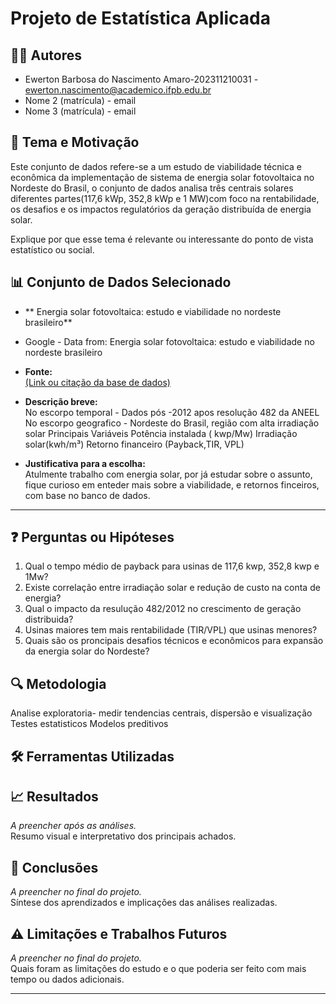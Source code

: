 # Projeto de Estatística Aplicada

## 🧑‍💻 Autores  
- Ewerton Barbosa do Nascimento Amaro-202311210031 - ewerton.nascimento@academico.ifpb.edu.br  
- Nome 2 (matrícula) - email  
- Nome 3 (matrícula) - email  

## 🎯 Tema e Motivação  
Este conjunto de dados refere-se a um estudo de viabilidade técnica e econômica da implementação de sistema de energia solar fotovoltaica no Nordeste do Brasil, o conjunto de dados analisa três centrais solares diferentes partes(117,6 kWp, 352,8 kWp e 1 MW)com foco na rentabilidade, os desafios e os impactos regulatórios da geração distribuída de energia solar.

Explique por que esse tema é relevante ou interessante do ponto de vista estatístico ou social.

## 📊 Conjunto de Dados Selecionado  
- ** Energia solar fotovoltaica: estudo e viabilidade no nordeste brasileiro**
- Google - Data from: Energia solar fotovoltaica: estudo e viabilidade no nordeste brasileiro
  

- **Fonte:**  
 [ (Link ou citação da base de dados)](https://datasetsearch.research.google.com/search?src=0&query=energia%20solar&docid=L2cvMTFsajU5cW40Zw%3D%3D)

- **Descrição breve:**  
  No escorpo temporal - Dados pós -2012 apos resolução 482 da ANEEL
  No escorpo geografico - Nordeste do Brasil, região com alta irradiação solar
  Principais Variáveis
    Potência instalada ( kwp/Mw)
    Irradiação solar(kwh/m³)
    Retorno financeiro (Payback,TIR, VPL)

- **Justificativa para a escolha:**  
  Atulmente trabalho com energia solar, por já estudar sobre o assunto, fique curioso em enteder mais sobre a viabilidade, e retornos finceiros, com base no banco de dados.

---

## ❓ Perguntas ou Hipóteses  
1. Qual o tempo médio de payback para usinas de 117,6 kwp, 352,8 kwp e 1Mw?
2. Existe correlação entre irradiação solar e redução de custo na conta de energia?
3. Qual o impacto da resulução 482/2012 no crescimento de geração distribuida?
4. Usinas maiores tem mais rentabilidade (TIR/VPL) que usinas menores?
5. Quais são os proncipais desafios técnicos e econômicos para expansão da energia solar do Nordeste?
## 🔍 Metodologia  
Analise exploratoria- medir tendencias centrais, dispersão e visualização
Testes estatisticos 
Modelos preditivos 

## 🛠️ Ferramentas Utilizadas  


## 📈 Resultados  
*A preencher após as análises.*  
Resumo visual e interpretativo dos principais achados.

## 📌 Conclusões  
*A preencher no final do projeto.*  
Síntese dos aprendizados e implicações das análises realizadas.

## ⚠️ Limitações e Trabalhos Futuros  
*A preencher no final do projeto.*  
Quais foram as limitações do estudo e o que poderia ser feito com mais tempo ou dados adicionais.

---

